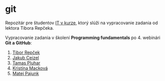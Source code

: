 # git
Repozitár pre študentov [IT v kurze](https://www.itvkurze.sk/), ktorý slúži na vypracovanie zadania od lektora Tibora Repčeka.

Vypracovanie zadania v školení **Programming fundamentals** po 4. webinári **Git a GitHub**:

1. [Tibor Repček](https://github.com/tiborepcek)
1. [Jakub Ceizel](https://github.com/jakubceizel)
1. [Tamas Pluhar](https://github.com/pluhi92)
1. [Kristína Macková](https://github.com/kristinamac15/Kristina-Mackova)
1. [Matej Pajunk](https://github.com/Pajoncek)

